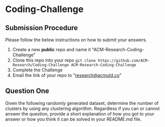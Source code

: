 # Coding-Challenge

## Submission Procedure
Please follow the below instructions on how to submit your answers.

1. Create a new **public** repo and name it "ACM-Research-Coding-Challenge"
2. Clone this repo into your repo `git clone https://github.com/ACM-Research/Coding-Challenge ACM-Research-Coding-Challenge`
3. Complete the Challenge
4. Email the link of your repo to "research@acmutd.co" 

## Question One
Given the following randomly generated dataset, determine the number of clusters by using any clustering algorithm. Regardless if you can or cannot answer the question, provide a short explanation of how you got to your answer or how you think it can be solved in your README.md file.
